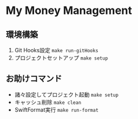 # My Money Management

## 環境構築

1. Git Hooks設定 `make run-gitHooks`
2. プロジェクトセットアップ `make setup`

## お助けコマンド

* 諸々設定してプロジェクト起動 `make setup`
* キャッシュ削除 `make clean`
* SwiftFormat実行 `make run-format`

